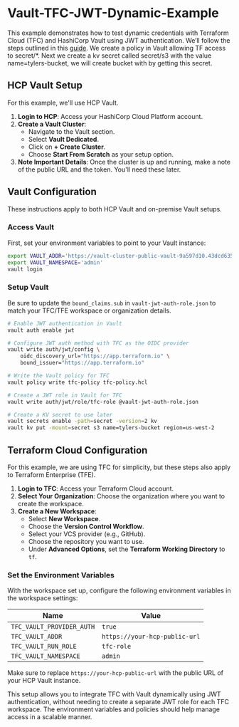 # Vault-TFC-JWT-Dynamic-Example

This example demonstrates how to test dynamic credentials with Terraform Cloud (TFC) and HashiCorp Vault using JWT authentication. We’ll follow the steps outlined in this [guide](https://developer.hashicorp.com/terraform/cloud-docs/workspaces/dynamic-provider-credentials/vault-configuration). We create a policy in Vault allowing TF access to secret/*. Next we create a kv secret called secret/s3 with the value name=tylers-bucket, we will create bucket with by getting this secret. 

## HCP Vault Setup

For this example, we'll use HCP Vault.

1. **Login to HCP**: Access your HashiCorp Cloud Platform account.
2. **Create a Vault Cluster**:
   - Navigate to the Vault section.
   - Select **Vault Dedicated**.
   - Click on **+ Create Cluster**.
   - Choose **Start From Scratch** as your setup option.
3. **Note Important Details**: Once the cluster is up and running, make a note of the public URL and the token. You'll need these later.

## Vault Configuration

These instructions apply to both HCP Vault and on-premise Vault setups.

### Access Vault

First, set your environment variables to point to your Vault instance:

```bash
export VAULT_ADDR='https://vault-cluster-public-vault-9a597d10.43dcd635.z1.hashicorp.cloud:8200'
export VAULT_NAMESPACE='admin'
vault login
```

### Setup Vault

Be sure to update the `bound_claims.sub` in `vault-jwt-auth-role.json` to match your TFC/TFE workspace or organization details.

```bash
# Enable JWT authentication in Vault
vault auth enable jwt

# Configure JWT auth method with TFC as the OIDC provider
vault write auth/jwt/config \
    oidc_discovery_url="https://app.terraform.io" \
    bound_issuer="https://app.terraform.io"

# Write the Vault policy for TFC
vault policy write tfc-policy tfc-policy.hcl

# Create a JWT role in Vault for TFC
vault write auth/jwt/role/tfc-role @vault-jwt-auth-role.json

# Create a KV secret to use later
vault secrets enable -path=secret -version=2 kv
vault kv put -mount=secret s3 name=tylers-bucket region=us-west-2
```

## Terraform Cloud Configuration

For this example, we are using TFC for simplicity, but these steps also apply to Terraform Enterprise (TFE).

1. **Login to TFC**: Access your Terraform Cloud account.
2. **Select Your Organization**: Choose the organization where you want to create the workspace.
3. **Create a New Workspace**:
   - Select **New Workspace**.
   - Choose the **Version Control Workflow**.
   - Select your VCS provider (e.g., GitHub).
   - Choose the repository you want to use.
   - Under **Advanced Options**, set the **Terraform Working Directory** to `tf`.

### Set the Environment Variables

With the workspace set up, configure the following environment variables in the workspace settings:

| Name                      | Value                         |
|---------------------------|-------------------------------|
| `TFC_VAULT_PROVIDER_AUTH` | `true`                        |
| `TFC_VAULT_ADDR`          | `https://your-hcp-public-url` |
| `TFC_VAULT_RUN_ROLE`      | `tfc-role`                    |
| `TFC_VAULT_NAMESPACE`     | `admin`                       |

Make sure to replace `https://your-hcp-public-url` with the public URL of your HCP Vault instance.

This setup allows you to integrate TFC with Vault dynamically using JWT authentication, without needing to create a separate JWT role for each TFC workspace. The environment variables and policies should help manage access in a scalable manner.